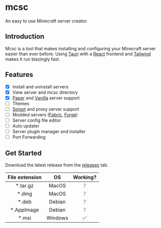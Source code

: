 # mcsc

An easy to use Minecraft server creator.

## Introduction

Mcsc is a tool that makes installing and configuring your Minecraft server easier than ever before. Using <a href="https://tauri.app/" target="_blank">Tauri</a> with a <a href="https://reactjs.org/" target="_blank">React</a> frontend and <a href="https://tailwindcss.com/" target="_blank">Tailwind</a> makes it run blazingly fast.

## Features

- [x] Install and uninstall servers
- [x] View server and mcsc directory
- [x] <a href="https://papermc.io/" target="_blank">Paper</a> and <a href="https://www.minecraft.net/en-us/download/server" target="_blank">Vanilla</a> server support
- [ ] Themes
- [ ] <a href="https://www.spigotmc.org/" target="_blank">Spigot</a> and proxy server support
- [ ] Modded servers (<a href="https://fabricmc.net/" target="_blank">Fabric</a>, <a href="https://files.minecraftforge.net/net/minecraftforge/forge/" target="_blank">Forge</a>)
- [ ] Server config file editor
- [ ] Auto updater
- [ ] Server plugin manager and installer
- [ ] Port Forwarding

## Get Started

Download the latest release from the <a href="https://github.com/brunolepis/mcsc/releases" target="_blank">releases</a> tab.

| File extension| OS        | Working? |
| :---:         | :---:     | :---:    |
| *.tar.gz      | MacOS     | ❔       |
| *.dmg         | MacOS     | ❔       |
| *.deb         | Debian    | ❔       |
| *.AppImage    | Debian    | ❔       |
| *.msi         | Windows   | ✅       |
